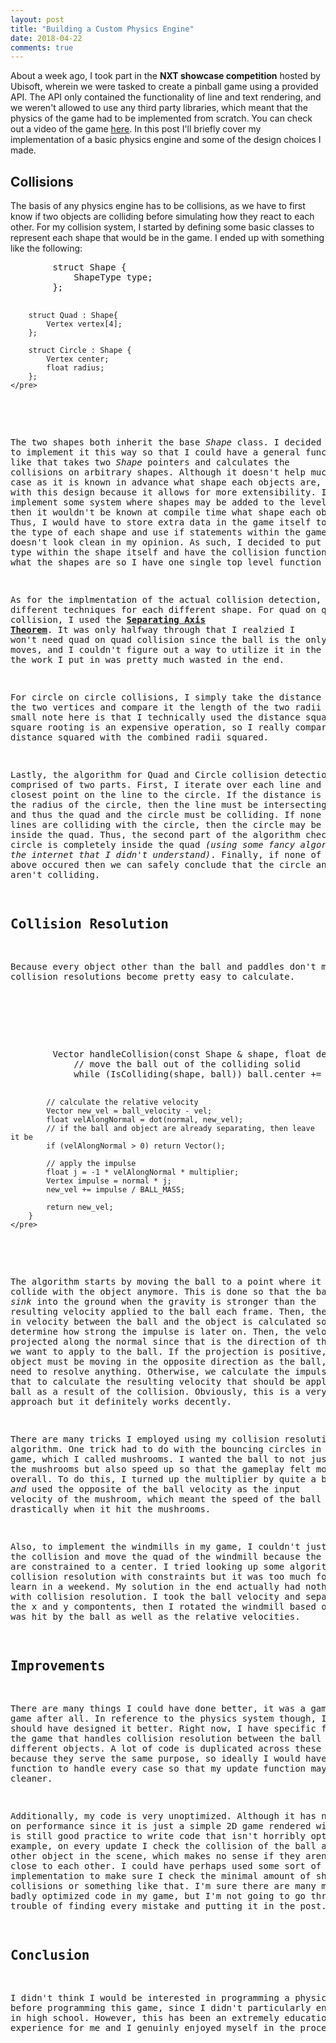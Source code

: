 ```yaml
---
layout: post
title: "Building a Custom Physics Engine"
date: 2018-04-22
comments: true
---
```


About a week ago, I took part in the **NXT showcase competition** hosted by Ubisoft, wherein we were tasked to create a pinball game using a provided API. The API only contained the functionality of line and text rendering, and we weren't allowed to use any third party libraries, which meant that the physics of the game had to be implemented from scratch. You can check out a video of the game [here](https://www.youtube.com/watch?v=377GqweQunk&t=122s). In this post I'll briefly cover my implementation of a basic physics engine and some of the design choices I made.

## Collisions

The basis of any physics engine has to be collisions, as we have to first know if two objects are colliding before simulating how they react to each other. For my collision system, I started by defining some basic classes to represent each shape that would be in the game. I ended up with something like the following:

<script src="https://gist.github.com/ianw3214/f75dbffc5546d35ca106506c8e6d2402.js"></script>
<noscript>
    <pre>
        struct Shape {
            ShapeType type;
        };

        struct Quad : Shape{
            Vertex vertex[4];
        };

        struct Circle : Shape {
            Vertex center;
            float radius;
        };
    </pre>
</noscript>

The two shapes both inherit the base *Shape* class. I decided to implement it this way so that I could have a general function defined like that takes two *Shape* pointers and calculates the collisions on arbitrary shapes. Although it doesn't help much in this case as it is known in advance what shape each objects are, I still went with this design because it allows for more extensibility. If I were to implement some system where shapes may be added to the level at random, then it wouldn't be known at compile time what shape each object i. Thus, I would have to store extra data in the game itself to determine the type of each shape and use if statements within the game code, which doesn't look clean in my opinion. As such, I decided to put the shape type within the shape itself and have the collision function determine what the shapes are so I have one single top level function to call.

As for the implmentation of the actual collision detection, I used different techniques for each different shape. For quad on quad collision, I used the [**Separating Axis Theorem**](http://www.dyn4j.org/2010/01/sat/). It was only halfway through that I realzied I won't need quad on quad collision since the ball is the only object that moves, and I couldn't figure out a way to utilize it in the game, so all the work I put in was pretty much wasted in the end. 

For circle on circle collisions, I simply take the distance between the two vertices and compare it the length of the two radii combined. A small note here is that I technically used the distance squared because square rooting is an expensive operation, so I really compared the distance squared with the combined radii squared. 

Lastly, the algorithm for Quad and Circle collision detection is comprised of two parts. First, I iterate over each line and find the closest point on the line to the circle. If the distance is smaller than the radius of the circle, then the line must be intersecting the circle and thus the quad and the circle must be colliding. If none of the four lines are colliding with the circle, then the circle may be completely inside the quad. Thus, the second part of the algorithm checks that the circle is completely inside the quad *(using some fancy algorithm on the internet that I didn't understand)*. Finally, if none of the above occured then we can safely conclude that the circle and quad aren't colliding.

## Collision Resolution

Because every object other than the ball and paddles don't move, the collision resolutions become pretty easy to calculate.

<script src="https://gist.github.com/ianw3214/34e40dbf1a6fa84e3431ff53262101b2.js"></script>
<noscript>
    <pre>
        Vector handleCollision(const Shape & shape, float delta, Vector vel, Vector normal, float multiplier) {
            // move the ball out of the colliding solid
            while (IsColliding(shape, ball)) ball.center += normal;

            // calculate the relative velocity
            Vector new_vel = ball_velocity - vel;
            float velAlongNormal = dot(normal, new_vel);
            // if the ball and object are already separating, then leave it be
            if (velAlongNormal > 0) return Vector();

            // apply the impulse
            float j = -1 * velAlongNormal * multiplier;
            Vertex impulse = normal * j;
            new_vel += impulse / BALL_MASS;

            return new_vel;
        }
    </pre>
</noscript>

The algorithm starts by moving the ball to a point where it doesn't collide with the object anymore. This is done so that the ball doesn't *sink* into the ground when the gravity is stronger than the resulting velocity applied to the ball each frame. Then, the difference in velocity between the ball and the object is calculated so we can determine how strong the impulse is later on. Then, the velocity is projected along the normal since that is the direction of the velocity we want to apply to the ball. If the projection is positive, then the object must be moving in the opposite direction as the ball, so we don't need to resolve anything. Otherwise, we calculate the impulse and use that to calculate the resulting velocity that should be applied to the ball as a result of the collision. Obviously, this is a very simple approach but it definitely works decently.

There are many tricks I employed using my collision resolution algorithm. One trick had to do with the bouncing circles in my pinball game, which I called mushrooms. I wanted the ball to not just bounce of the mushrooms but also speed up so that the gameplay felt more elastic overall. To do this, I turned up the multiplier by quite a bit *and* used the opposite of the ball velocity as the input velocity of the mushroom, which meant the speed of the ball increased drastically when it hit the mushrooms.

Also, to implement the windmills in my game, I couldn't just resolve the collision and move the quad of the windmill because the windmills are constrained to a center. I tried looking up some algorithms for collision resolution with constraints but it was too much for me to learn in a weekend. My solution in the end actually had nothing to do with collision resolution. I took the ball velocity and separated into the x and y compontents, then I rotated the windmill based on where it was hit by the ball as well as the relative velocities.

## Improvements

There are many things I could have done better, it was a game jam game after all. In reference to the physics system though, I definitely should have designed it better. Right now, I have specific functions in the game that handles collision resolution between the ball and different objects. A lot of code is duplicated across these functions because they serve the same purpose, so ideally I would have a single function to handle every case so that my update function may look cleaner.

Additionally, my code is very unoptimized. Although it has no impact on performance since it is just a simple 2D game rendered with lines, it is still good practice to write code that isn't horribly optimized. For example, on every update I check the collision of the ball against every other object in the scene, which makes no sense if they aren't even close to each other. I could have perhaps used some sort of quadtree implementation to make sure I check the minimal amount of shapes for collisions or something like that. I'm sure there are many more cases of badly optimized code in my game, but I'm not going to go through the trouble of finding every mistake and putting it in the post.

## Conclusion

I didn't think I would be interested in programming a physics engine before programming this game, since I didn't particularly enjoy physics in high school. However, this has been an extremely educational experience for me and I genuinly enjoyed myself in the process.
